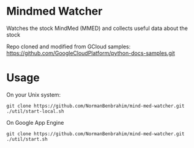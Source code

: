 # Mindmed Watcher

Watches the stock MindMed (MMED) and collects useful data about the stock

Repo cloned and modified from GCloud samples: https://github.com/GoogleCloudPlatform/python-docs-samples.git

# Usage

On your Unix system:
```
git clone https://github.com/NormanBenbrahim/mind-med-watcher.git
./util/start-local.sh
```

On Google App Engine
```
git clone https://github.com/NormanBenbrahim/mind-med-watcher.git
./util/start.sh
```
